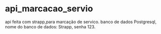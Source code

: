 # api_marcacao_servio
api feita com strapp,para marcação de servico. banco de dados Postgresql, nome do banco de dados: Strapp, senha 123.
